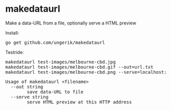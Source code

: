 # makedataurl
Make a data-URL from a file, optionally serve a HTML preview

Install:
<pre>
go get github.com/ungerik/makedataurl
</pre>

Testride:
<pre>
makedataurl test-images/melbourne-cbd.jpg
makedataurl test-images/melbourne-cbd.gif --out=url.txt
makedataurl test-images/melbourne-cbd.png --serve=localhost:8080
</pre>


<pre>
Usage of makedataurl &lt;filename&gt;
  --out string
    	save data-URL to file
  --serve string
    	serve HTML preview at this HTTP address
</pre>